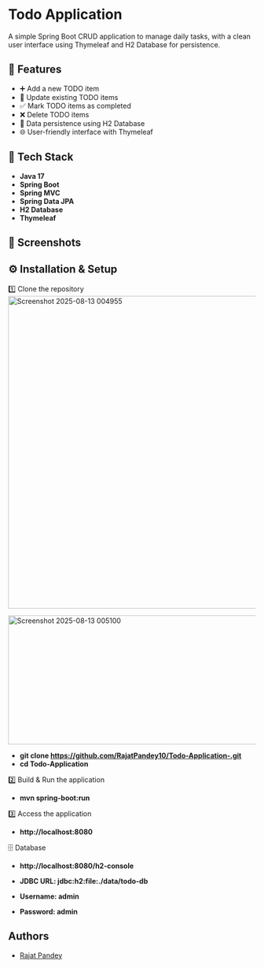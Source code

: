 
# Todo Application

A simple Spring Boot CRUD application to manage daily tasks, with a clean user interface using Thymeleaf and H2 Database for persistence.


## 📌 Features
- ➕ Add a new TODO item
- 📝 Update existing TODO items
- ✅ Mark TODO items as completed
- ❌ Delete TODO items
- 💾 Data persistence using H2 Database
- 🌐 User-friendly interface with Thymeleaf



## 📂 Tech Stack
- **Java 17**
- **Spring Boot**
- **Spring MVC**
- **Spring Data JPA**
- **H2 Database**
- **Thymeleaf**
##  📸 Screenshots

## ⚙️ Installation & Setup

1️⃣ Clone the repository
<img width="1361" height="635" alt="Screenshot 2025-08-13 004955" src="https://github.com/user-attachments/assets/fe1d242a-9528-4f2a-b867-75ab607ecdd7" />

<img width="681" height="262" alt="Screenshot 2025-08-13 005100" src="https://github.com/user-attachments/assets/7b53a71d-0f86-4be4-9d32-211a52a3e5bb" />

- **git clone https://github.com/RajatPandey10/Todo-Application-.git**
- **cd Todo-Application**

2️⃣ Build & Run the application

- **mvn spring-boot:run**

3️⃣ Access the application

- **http://localhost:8080**

🗄 Database

- **http://localhost:8080/h2-console**

- **JDBC URL: jdbc:h2:file:./data/todo-db**
- **Username: admin**
- **Password: admin**

## Authors

- [Rajat Pandey](https://www.github.com/RajatPandey10)

